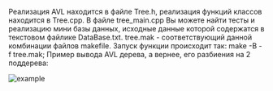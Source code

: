 Реализация AVL находится в файле Tree.h, реализация функций классов находится в Tree.cpp. В файле tree_main.cpp Вы можете найти тесты и реализацию мини базы данных, исходные данные которой содержатся в текстовом файлике DataBase.txt. 
tree.mak - соответствующий данной комбинации файлов makefile. Запуск функции происходит так: make -B -f tree.mak;
Пример вывода AVL дерева, а вернее, его разбиения на 2 поддерева: 

![example](https://github.com/DanyaFire/Proga/assets/138053593/80f41182-c6b9-46ba-b5cb-ab6cce1cb567)
